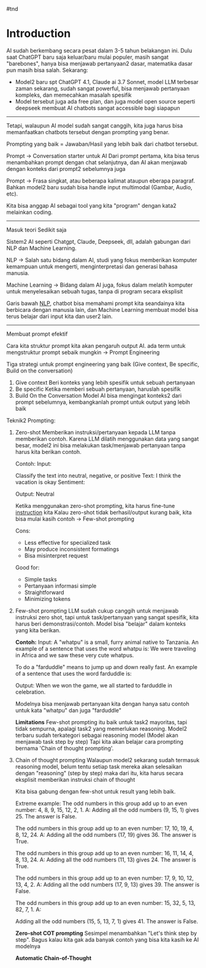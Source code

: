 #tnd

# Introduction

AI sudah berkembang secara pesat dalam 3-5 tahun belakangan ini.
Dulu saat ChatGPT baru saja keluar/baru mulai populer, masih sangat "barebones", hanya bisa menjawab pertanyaan2 dasar, matematika dasar pun masih bisa salah.
Sekarang:
- Model2 baru spt ChatGPT 4.1, Claude ai 3.7 Sonnet, model LLM terbesar zaman sekarang, sudah sangat powerful, bisa menjawab pertanyaan kompleks, dan memecahkan masalah spesifik
- Model tersebut juga ada free plan, dan juga model open source seperti deepseek membuat AI chatbots sangat accessible bagi siapapun

----
 
Tetapi, walaupun AI model sudah sangat canggih, kita juga harus bisa memanfaatkan chatbots tersebut dengan prompting yang benar.

Prompting yang baik = Jawaban/Hasil yang lebih baik dari chatbot tersebut.

Prompt -> Conversation starter untuk AI
Dari prompt pertama, kita bisa terus menambahkan prompt dengan chat selanjutnya, dan AI akan menjawab dengan konteks dari prompt2 sebelumnya juga

Prompt -> Frasa singkat, atau beberapa kalimat ataupun eberapa paragraf.
Bahkan model2 baru sudah bisa handle input multimodal (Gambar, Audio, etc).

Kita bisa anggap AI sebagai tool yang kita "program" dengan kata2 melainkan coding.

----

Masuk teori Sedikit saja

Sistem2 AI seperti Chatgpt, Claude, Deepseek, dll, adalah gabungan dari NLP dan Machine Learning.

NLP -> Salah satu bidang dalam AI, studi yang fokus memberikan komputer kemampuan untuk mengerti, menginterpretasi dan generasi bahasa manusia.

Machine Learning -> Bidang dalam AI juga, fokus dalam melatih komputer untuk menyelesaikan sebuah tugas, tanpa di program secara eksplisit

Garis bawah <u>NLP</u>, chatbot bisa memahami prompt kita seandainya kita berbicara dengan manusia lain, dan Machine Learning membuat model bisa terus belajar dari input kita dan user2 lain.

----

Membuat prompt efektif

Cara kita struktur prompt kita akan pengaruh output AI. ada term untuk mengstruktur prompt sebaik mungkin -> Prompt Engineering

Tiga strategi untuk prompt engineering yang baik (Give context, Be specific, Build on the conversation)

1. Give context 
	Beri konteks yang lebih spesifik untuk sebuah pertanyaan
2. Be specific
	Ketika memberi sebuah pertanyaan, haruslah spesifik
3. Build On the Conversation
	Model AI bisa mengingat konteks2 dari prompt sebelumnya, kembangkanlah prompt untuk output yang lebih baik


Teknik2 Prompting:
1. Zero-shot
	Memberikan instruksi/pertanyaan kepada LLM tanpa memberikan contoh.
	Karena LLM dilatih menggunakan data yang sangat besar, model2 ini bisa melakukan task/menjawab pertanyaan tanpa harus kita berikan contoh.
	
	Contoh:
	Input:
	
	Classify the text into neutral, negative, or positive
	Text: I think the vacation is okay
	Sentiment:
	
	Output:
	Neutral
	
	Ketika menggunakan zero-shot prompting, kita harus fine-tune <u>instruction</u> kita
	Kalau zero-shot tidak berhasil/output kurang baik, kita bisa mulai kasih contoh -> Few-shot prompting
	
	Cons:
	- Less effective for specialized task
	- May produce inconsistent formatings
	- Bisa misinterpret request
	
	Good for:
	- Simple tasks
	- Pertanyaan informasi simple
	- Straightforward
	- Minimizing tokens

2. Few-shot prompting
	LLM sudah cukup canggih untuk menjawab instruksi zero shot, tapi untuk 
	task/pertanyaan yang sangat spesifik, kita harus beri demonstrasi/contoh.
	Model bisa "belajar" dalam konteks yang kita berikan.
	
	**Contoh:**
	Input:
	A "whatpu" is a small, furry animal native to Tanzania. An example of a sentence that uses the word whatpu is:
	We were traveling in Africa and we saw these very cute whatpus.
	 
	To do a "farduddle" means to jump up and down really fast. An example of a sentence that uses the word farduddle is:
	
	Output:
	When we won the game, we all started to farduddle in celebration.
	
	Modelnya bisa menjawab pertanyaan kita dengan hanya satu contoh untuk kata "whatpu" dan juga "farduddle"
	
	**Limitations**
	Few-shot prompting itu baik untuk task2 mayoritas, tapi tidak sempurna, apalagi task2 yang memerlukan reasoning.
	Model2 terbaru sudah terkategori sebagai reasoning model (Model akan menjawab task step by step)
	Tapi kita akan belajar cara prompting bernama 'Chain of thought prompting'.


3. Chain of thought prompting
	Walaupun model2 sekarang sudah termasuk reasoning model, belum tentu setiap task mereka akan selesaikan dengan "reasoning" (step by step) maka dari itu, kita harus secara eksplisit memberikan instruksi chain of thought
	
	Kita bisa gabung dengan few-shot untuk result yang lebih baik.
	
	Extreme example:
	The odd numbers in this group add up to an even number: 4, 8, 9, 15, 12, 2, 1.
	A: Adding all the odd numbers (9, 15, 1) gives 25. The answer is False.
	
	The odd numbers in this group add up to an even number: 17,  10, 19, 4, 8, 12, 24.
	A: Adding all the odd numbers (17, 19) gives 36. The answer is True.
	
	The odd numbers in this group add up to an even number: 16,  11, 14, 4, 8, 13, 24.
	A: Adding all the odd numbers (11, 13) gives 24. The answer is True.
	
	The odd numbers in this group add up to an even number: 17,  9, 10, 12, 13, 4, 2.
	A: Adding all the odd numbers (17, 9, 13) gives 39. The answer is False.
	
	The odd numbers in this group add up to an even number: 15, 32, 5, 13, 82, 7, 1. 
	A:
	
	Adding all the odd numbers (15, 5, 13, 7, 1) gives 41. The answer is False.
	
	**Zero-shot COT prompting**
	Sesimpel menambahkan "Let's think step by step".
	Bagus kalau kita gak ada banyak contoh yang bisa kita kasih ke AI modelnya
	
	**Automatic Chain-of-Thought**
	